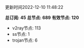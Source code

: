 更新时间2022-12-10 11:48:22

**总订阅: 45**
**总节点: 689**
**有效节点: 120**
- v2ray节点: 113
- ss节点: 1
- trojan节点: 6
